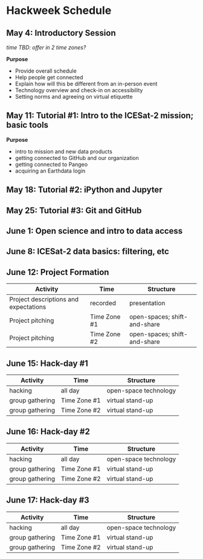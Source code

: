 # Hackweek Schedule


## May 4: Introductory Session

*time TBD: offer in 2 time zones?*

**Purpose**

* Provide overall schedule
* Help people get connected
* Explain how will this be different from an in-person event
* Technology overview and check-in on accessibility
* Setting norms and agreeing on virtual etiquette


## May 11: Tutorial #1: Intro to the ICESat-2 mission; basic tools

**Purpose**

* intro to mission and new data products
* getting connected to GitHub and our organization
* getting connected to Pangeo
* acquiring an Earthdata login

## May 18: Tutorial #2: iPython and Jupyter

## May 25: Tutorial #3: Git and GitHub

## June 1: Open science and intro to data access

## June 8: ICESat-2 data basics: filtering, etc

## June 12: Project Formation

| Activity |  Time           | Structure  |
| --------- | ------------- | ----- |
| Project descriptions and expectations | recorded | presentation |
| Project pitching | Time Zone #1 | open-spaces; shift-and-share |
| Project pitching | Time Zone #2 | open-spaces; shift-and-share |


## June 15: Hack-day #1

| Activity |  Time           | Structure  |
| --------- | ------------- | ----- |
| hacking  | all day | open-space technology |
| group gathering | Time Zone #1 | virtual stand-up |
| group gathering | Time Zone #2 | virtual stand-up |


## June 16: Hack-day #2

| Activity |  Time           | Structure  |
| --------- | ------------- | ----- |
| hacking  | all day | open-space technology |
| group gathering | Time Zone #1 | virtual stand-up |
| group gathering | Time Zone #2 | virtual stand-up |

## June 17: Hack-day #3

| Activity |  Time           | Structure  |
| --------- | ------------- | ----- |
| hacking  | all day | open-space technology |
| group gathering | Time Zone #1 | virtual stand-up |
| group gathering | Time Zone #2 | virtual stand-up |